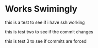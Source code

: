 # Works Swimingly
 this is a test to see if i have ssh working

this is test two to see if the commit changes

this is test 3 to see if commits are forced
